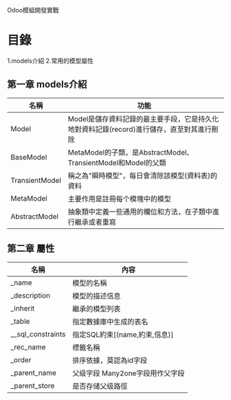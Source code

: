 Odoo模組開發實戰
# 目錄
 1.models介紹
 2.常用的模型屬性
 
## 第一章 models介紹

|  名稱    | 功能 |  
| --------| -------- | 
| Model| Model是儲存資料記錄的最主要手段，它是持久化地對資料記錄(record)進行儲存，直至對其進行刪除 | 
|BaseModel|MetaModel的子類，是AbstractModel、TransientModel和Model的父類|
| TransientModel| 稱之為"瞬時模型"，每日會清除該模型(資料表)的資料| 
| MetaModel | 主要作用是註冊每个模塊中的模型 | 
| AbstractModel | 抽象類中定義一些通用的欄位和方法，在子類中進行繼承或者重寫 |  
 
## 第二章 屬性

|  名稱    | 內容 |  
| --------| -------- | 
| _name| 模型的名稱| 
| _description| 模型的描述信息| 
| _inherit| 繼承的模型列表| 
| _table| 指定數據庫中生成的表名| 
|__sql_constraints| 指定SQL約束[(name,約束,信息)]|
|_rec_name| 標籤名稱|
|_order| 排序依據，莫認為id字段|
|_parent_name|父级字段 Many2one字段用作父字段|
|_parent_store|是否存储父级路徑|
